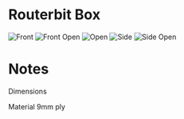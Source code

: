 # Routerbit Box

![Front](front.jpg) 
![Front Open](front-open.jpg)
![Open](open.jpg)
![Side](side.jpg) 
![Side Open](side-open.jpg)

# Notes

Dimensions

Material 9mm ply
